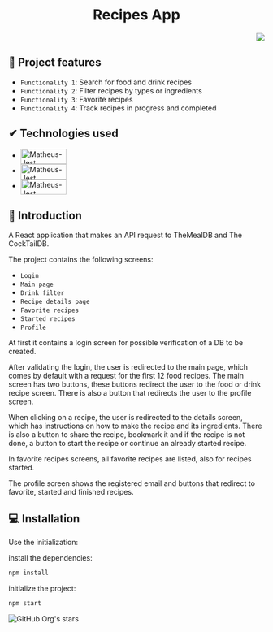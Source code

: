 <h1 align="center"> Recipes App </h1>

<p align="right">
<img src="http://img.shields.io/static/v1?label=STATUS&message=%20FINISHED&color=GREEN&style=for-the-badge"/>
</p>

## :hammer: Project features

- `Functionality 1`: Search for food and drink recipes
- `Functionality 2`: Filter recipes by types or ingredients
- `Functionality 3`: Favorite recipes
- `Functionality 4`: Track recipes in progress and completed

## ✔ Technologies used

- <img align="center" alt="Matheus-Jest" height="30" width="90" src="https://img.shields.io/badge/React-20232A?style=for-the-badge&logo=react&logoColor=61DAFB">
- <img align="center" alt="Matheus-Jest" height="30" width="90" src="https://img.shields.io/badge/Jest-323330?style=for-the-badge&logo=Jest&logoColor=white">
- <img align="center" alt="Matheus-Jest" height="30" width="90" src="https://img.shields.io/badge/testing%20library-323330?style=for-the-badge&logo=testing-library&logoColor=red">

## 📒 Introduction

A React application that makes an API request to TheMealDB and The CockTailDB.

The project contains the following screens: 

- `Login`
- `Main page`
- `Drink filter`
- `Recipe details page`
- `Favorite recipes`
- `Started recipes`
- `Profile`

At first it contains a login screen for possible verification of a DB to be created.

After validating the login, the user is redirected to the main page, which comes by default with a request for the first 12 food recipes. The main screen has two buttons, these buttons redirect the user to the food or drink recipe screen. There is also a button that redirects the user to the profile screen.

When clicking on a recipe, the user is redirected to the details screen, which has instructions on how to make the recipe and its ingredients. There is also a button to share the recipe, bookmark it and if the recipe is not done, a button to start the recipe or continue an already started recipe.

In favorite recipes screens, all favorite recipes are listed, also for recipes started.

The profile screen shows the registered email and buttons that redirect to favorite, started and finished recipes.

## 💻 Installation

Use the initialization:

install the dependencies:

```bash
npm install
```

initialize the project:

```bash
npm start
```

![GitHub Org's stars](https://img.shields.io/github/stars/matheusbiaggio?style=social)
